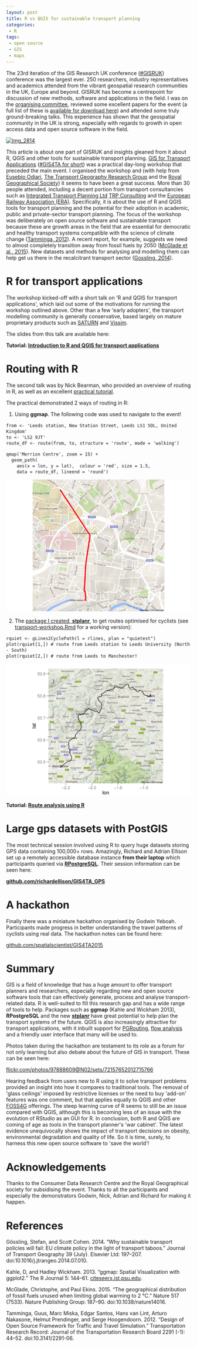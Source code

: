 ```yaml
---
layout: post
title: R vs QGIS for sustainable transport planning
categories:
 - R
tags:
 - open source
 - GIS
 - maps
---
```


The 23rd iteration of the GIS Research UK conference
([#GISRUK](https://github.com/Robinlovelace/stplanr))
conference was the largest ever. 250 researchers,
industry representatives and academics attended from the
vibrant geospatial research communities in the
UK, Europe and beyond. GISRUK has become a centrepoint for discussion
of new methods, software and applications in the field. I
was on the [organising committee](http://leeds.gisruk.org/contact.html),
reviewed some excellent papers for the event
(a full list of these is
[available for download here](http://leeds.gisruk.org/programme.html)) and 
attended some truly ground-breaking talks.
This experience has shown that the geospatial community
in the UK is strong,
especially with regards to growth in open access
data and open source software in the field.

<a href="https://www.flickr.com/photos/97888609@N02/17025120518" title="img_2814 by Robin Lovelace, on Flickr"><img src="https://farm6.staticflickr.com/5450/17025120518_ebfba47bff_s.jpg" width="75" height="75" alt="img_2814"></a>

<!--more-->

This article is about one part of GISRUK and insights gleaned from it
about R, QGIS and other tools for sustainable transport planning.
[GIS for Transport Applications](https://github.com/Robinlovelace/GIS4TA)
([#GIS4TA for short](https://twitter.com/hashtag/gis4ta?src=hash)) was a practical day-long workshop
that preceded the main event.
I organised the workshop and (with help from
[Eusebio Odiari](http://www.geog.leeds.ac.uk/people/e.odiari),
[The Transport Geography Research Group](https://tgrg.wordpress.com/)
and the
[Royal Geographical Society](http://www.rgs.org/HomePage.htm))
it seems to have been a great success. More than 30
people attended, including a decent portion
from transport consultancies such as
[Integrated Transport Planning Ltd](http://www.itpworld.net/index.html)
[TRP Consulting](http://www.trpconsult.com/) and the
[European Railway Association (ERA)](http://www.era.europa.eu/Pages/Home.aspx).
Specifically, it is about the use of R
and QGIS tools for transport planning and the potential for their
adoption in academic, public and private-sector transport planning.
The focus of the workshop was deliberately on open source software
and sustainable transport because these are growth
areas in the field that are essential for
democratic
and healthy
transport systems compatible with the
science of climate change (<a href="http://www.opentraffic.net/en/"><span class="citation">Tamminga, 2012</span></a>).
A recent report, for example, suggests we need to almost completely
transition away from fossil fuels by 2050
([McGlade et al., 2015](http://dx.doi.org/10.1038/nature14016)).
New datasets and methods for analysing and modelling them can
help get us there in the recalcitrant transport sector
([Gossling, 2014](http://dx.doi.org/10.1016/j.jtrangeo.2014.07.010)).

# R for transport applications

The workshop kicked-off with a short
talk on 'R and QGIS for transport applications',
which laid out some of the motivations for running the
workshop outlined above. Other than a few
'early adopters', the transport modelling community
is generally conservative, based largely on mature
proprietary products such as
[SATURN](http://www.saturnsoftware.co.uk/7.html)
and 
[Vissim](http://vision-traffic.ptvgroup.com/en-us/products/ptv-vissim/).

The slides from this talk are available here:

<script async class="speakerdeck-embed" data-id="91fce9cf5c36405b8969c6b6954c4fe6" data-ratio="1.41436464088398" src="//speakerdeck.com/assets/embed.js"></script>

**Tutorial: [Introduction to R and QGIS for transport applications](https://github.com/Robinlovelace/GIS4TA/releases/download/0.1/intro-r-qgis-4ta.pdf)**

# Routing with R

The second talk was by Nick Bearman, who provided an overview of
routing in R, as well as an excellent
[practical tutorial](https://github.com/nickbearman/transport-workshop/blob/master/transport-workshop.pdf).

The practical demonstrated 2 ways of routing in R:

1. Using **ggmap**. The following code was used to navigate to the event!


```
from <- 'Leeds station, New Station Street, Leeds LS1 5DL, United Kingdom'
to <- 'LS2 9JT'
route_df <- route(from, to, structure = 'route', mode = 'walking')
```

```
qmap('Merrion Centre', zoom = 15) +
  geom_path(
    aes(x = lon, y = lat),  colour = 'red', size = 1.5,
    data = route_df, lineend = 'round')
```


![](https://github.com/Robinlovelace/robinlovelace.github.io/raw/master/_posts/writeup_files/figure-html/unnamed-chunk-2-1.png) 

2. The [package I created, **stplanr**](https://github.com/Robinlovelace/stplanr),
to get routes optimised for cyclists (see [transport-workshop.Rmd](https://github.com/nickbearman/transport-workshop/blob/master/transport-workshop.Rmd) for a working version):


```
rquiet <- gLines2CyclePath(l = rlines, plan = "quietest")
plot(rquiet[1,]) # route from Leeds station to Leeds University (North - South)
plot(rquiet[2,]) # route from Leeds to Manchester!
```

![](https://github.com/Robinlovelace/robinlovelace.github.io/raw/master/_posts/writeup_files/figure-html/unnamed-chunk-4-1.png) 

**Tutorial: [Route analysis using R](https://github.com/nickbearman/transport-workshop/blob/master/transport-workshop.pdf)**

# Large gps datasets with PostGIS

The most technical session involved using R to query huge datasets storing
GPS data containing 100,000+ rows. Amazingly, Richard and Adrian Ellison
set up a remotely accessible database instance **from their laptop** which
participants queried via
[**RPostgreSQL**](http://cran.r-project.org/web/packages/RPostgreSQL/index.html).
Their session information can be seen here:

[**github.com/richardellison/GIS4TA_GPS**](https://github.com/richardellison/GIS4TA_GPS)

# A hackathon

Finally there was a miniature hackathon organised by Godwin Yeboah.
Participants made progress in better understanding the travel
patterns of cyclists using real data. The hackathon notes can be found here:

[github.com/spatialscientist/GIS4TA2015](https://github.com/spatialscientist/GIS4TA2015)

# Summary

GIS is a field of knowledge that has a huge amount to offer transport 
planners and researchers, especially regarding new and open source
software tools that can effectively generate, process and analyse 
transport-related data. R is well-suited to fill this research gap and
has a wide range of tools to help. Packages such as **ggmap**
(Kahle and Wickham 2013),
**RPostgreSQL**
and the new [**stplanr**](https://github.com/Robinlovelace/stplanr)
have great potential to help plan the transport systems of the future.
QGIS is also increasingly attractive for transport applications, with
it inbuilt support for
[PGRouting](http://planet.qgis.org/planet/tag/pgrouting/), 
[flow analysis](http://plugins.qgis.org/plugins/FlowMapper/)
and a friendly user interface that many will be used to.

Photos taken during the hackathon are testament to its role as a forum
for not only learning but also debate about the future of GIS in transport.
These can be seen here:

[flickr.com/photos/97888609@N02/sets/72157652012715766](https://www.flickr.com/photos/97888609@N02/sets/72157652012715766)

Hearing feedback from users new to R using it to solve transport problems
provided an insight into how it compares to traditional tools. The removal
of 'glass ceilings' imposed by restrictive licenses or the need to buy
'add-on' features was one comment, but that applies equally to QGIS and
other [FOSS4G](http://foss4g.org/)
offerings. The steep learning curve of R seems to still
be an issue compared with QGIS, although this is becoming less of an issue
with the evolution of RStudio as an GUI for R. In conclusion, both R and
QGIS are coming of age as tools in the transport planner's 'war cabinet'.
The latest evidence unequivocally shows the impact of transport decisions
on obesity, environmental degradation and quality of life. So it is time,
surely, to harness this new open source software to 'save the world'!

# Acknowledgements

Thanks to the Consumer Data Research Centre and the Royal Geographical
society for subsidising the event. Thanks to all the participants and
especially the demonstrators Godwin, Nick, Adrian and Richard for making it
happen.

# References

Gössling, Stefan, and Scott Cohen. 2014. “Why sustainable transport policies will fail: EU climate policy in the light of transport taboos.” Journal of Transport Geography 39 (July). Elsevier Ltd: 197–207. doi:10.1016/j.jtrangeo.2014.07.010.

Kahle, D, and Hadley Wickham. 2013. “ggmap: Spatial Visualization with ggplot2.” The R Journal 5: 144–61. [citeseerx.ist.psu.edu](http://citeseerx.ist.psu.edu/viewdoc/download?doi=10.1.1.375.8693&rep=rep1&type=pdf).

McGlade, Christophe, and Paul Ekins. 2015. “The geographical distribution of fossil fuels unused when limiting global warming to 2 °C.” Nature 517 (7533). Nature Publishing Group: 187–90. doi:10.1038/nature14016.

Tamminga, Guus, Marc Miska, Edgar Santos, Hans van Lint, Arturo Nakasone, Helmut Prendinger, and Serge Hoogendoorn. 2012. “Design of Open Source Framework for Traffic and Travel Simulation.” Transportation Research Record: Journal of the Transportation Research Board 2291 (-1): 44–52. doi:10.3141/2291-06.
